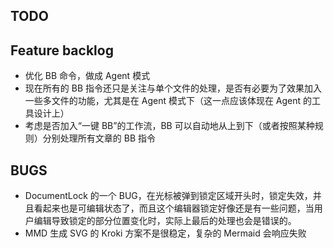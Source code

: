 ## TODO



## Feature backlog
- 优化 BB 命令，做成 Agent 模式
- 现在所有的 BB 指令还只是关注与单个文件的处理，是否有必要为了效果加入一些多文件的功能，尤其是在 Agent 模式下（这一点应该体现在 Agent 的工具设计上）
- 考虑是否加入“一键 BB”的工作流，BB 可以自动地从上到下（或者按照某种规则）分别处理所有文章的 BB 指令

## BUGS
- DocumentLock 的一个 BUG，在光标被弹到锁定区域开头时，锁定失效，并且看起来也是可编辑状态了，而且这个编辑器锁定好像还是有一些问题，当用户编辑导致锁定的部分位置变化时，实际上最后的处理也会是错误的。
- MMD 生成 SVG 的 Kroki 方案不是很稳定，复杂的 Mermaid 会响应失败
